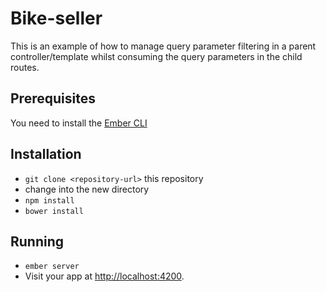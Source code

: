 # Bike-seller

This is an example of how to manage query parameter filtering in a parent
controller/template whilst consuming the query parameters in the child routes.

## Prerequisites

You need to install the [Ember CLI](http://www.ember-cli.com/)

## Installation

* `git clone <repository-url>` this repository
* change into the new directory
* `npm install`
* `bower install`

## Running

* `ember server`
* Visit your app at [http://localhost:4200](http://localhost:4200).
